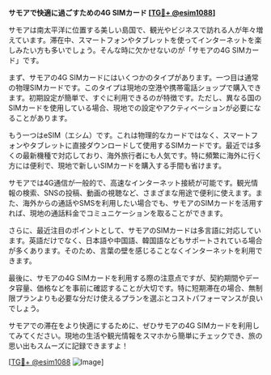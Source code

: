**サモアで快適に過ごすための4G SIMカード [[TG💪+ @esim1088](https://t.me/s/esim1088)]**

サモアは南太平洋に位置する美しい島国で、観光やビジネスで訪れる人が年々増えています。滞在中、スマートフォンやタブレットを使ってインターネットを楽しみたい方も多いでしょう。そんな時に欠かせないのが「サモアの4G SIMカード」です。

まず、サモアの4G SIMカードにはいくつかのタイプがあります。一つ目は通常の物理SIMカードです。このタイプは現地の空港や携帯電話ショップで購入できます。初期設定が簡単で、すぐに利用できるのが特徴です。ただし、異なる国のSIMカードを使用している場合、現地での設定やアクティベーションが必要になることがあります。

もう一つはeSIM（エシム）です。これは物理的なカードではなく、スマートフォンやタブレットに直接ダウンロードして使用するSIMカードです。最近では多くの最新機種で対応しており、海外旅行者にも人気です。特に頻繁に海外に行く方には便利で、現地で新しいSIMカードを購入する手間も省けます。

サモアでは4G通信が一般的で、高速なインターネット接続が可能です。観光情報の検索、SNSの投稿、動画の視聴など、さまざまな用途で便利に使えます。また、海外からの通話やSMSを利用したい場合でも、サモアのSIMカードを活用すれば、現地の通話料金でコミュニケーションを取ることができます。

さらに、最近注目のポイントとして、サモアのSIMカードは多言語に対応しています。英語だけでなく、日本語や中国語、韓国語などもサポートされている場合が多くあります。そのため、言葉の壁を感じることなくインターネットを利用できます。

最後に、サモアの4G SIMカードを利用する際の注意点ですが、契約期間やデータ容量、価格などを事前に確認することが大切です。特に短期滞在の場合、無制限プランよりも必要な分だけ使えるプランを選ぶとコストパフォーマンスが良いでしょう。

サモアでの滞在をより快適にするために、ぜひサモアの4G SIMカードを利用してみてください。現地の生活や観光情報をスマホから簡単にチェックでき、旅の思い出もスムーズに記録できますよ！

[[TG💪+ @esim1088](https://t.me/s/esim1088) ![Image](https://i.postimg.cc/Y0z9fWf4/image.png)]